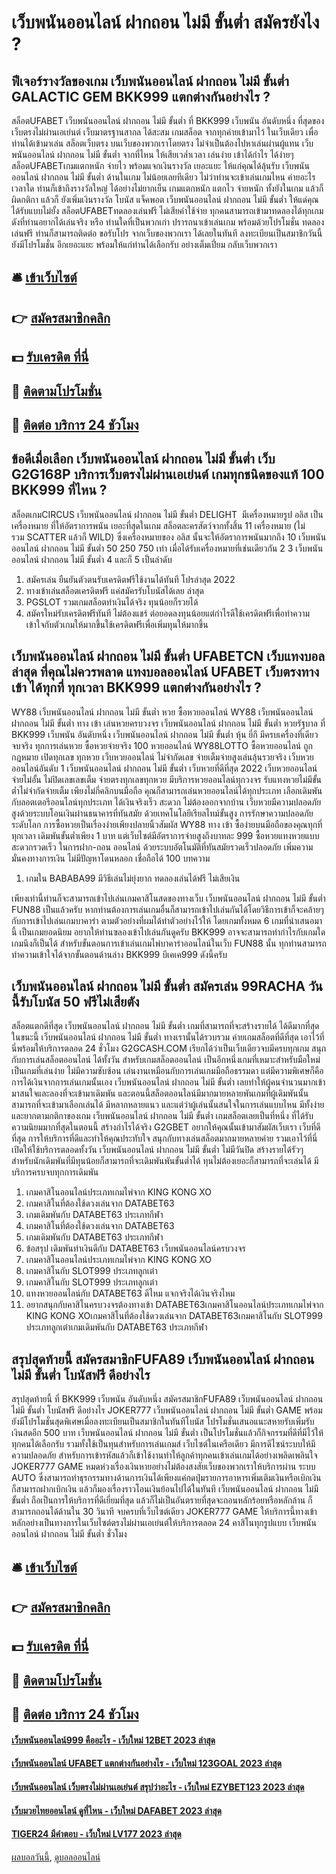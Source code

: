 # เว็บพนันออนไลน์ ฝากถอน ไม่มี ขั้นต่ำ สมัครยังไง ?
## ฟีเจอร์รางวัลของเกม เว็บพนันออนไลน์ ฝากถอน ไม่มี ขั้นต่ำ GALACTIC GEM BKK999 แตกต่างกันอย่างไร ?
สล็อตUFABET เว็บพนันออนไลน์ ฝากถอน ไม่มี ขั้นต่ำ ที่ BKK999 เว็บพนัน อันดับหนึ่ง ที่สุดของ เว็บตรงไม่ผ่านเอเย่นต์ เว็บมาตรฐานสากล ได้สะสม เกมสล็อต จากทุกค่ายเข้ามาไว้ ในเว็บเดียว เพื่อท่านได้เข้ามาเล่น สล็อตเว็บตรง บนเว็บของพวกเราโดยตรง ไม่จำเป็นต้องไปหาเล่นผ่านผู้แทน เว็บพนันออนไลน์ ฝากถอน ไม่มี ขั้นต่ำ จากที่ไหน ให้เสียเวล่ำเวลา เล่นง่าย เข้าได้กำไร ได้ง่ายๆ สล็อตUFABETเกมแตกหนัก จ่ายไว พร้อมแจกเงินรางวัล เยอะแยะ ให้แก่คุณได้ลุ้นรับ เว็บพนันออนไลน์ ฝากถอน ไม่มี ขั้นต่ำ ด้านในเกม ไม่น้อยเลยทีเดียว ไม่ว่าท่านจะเข้าเล่นเกมไหน ค่ายอะไร เวลาใด ท่านก็เข้าถึงรางวัลใหญ่ ได้อย่างไม่ยากเย็น เกมแตกหนัก แตกไว จ่ายหนัก ทั้งยังในเกม แล้วก็ ผิดกติกา แล้วก็ ยังเพิ่มเงินรางวัล โบนัส แจ็คพอต เว็บพนันออนไลน์ ฝากถอน ไม่มี ขั้นต่ำ ให้แด่คุณได้รับแบบไม่ยั้ง สล็อตUFABETทดลองเล่นฟรี ไม่เสียค่าใช้จ่าย ทุกคนสามารถเข้ามาทดลองได้ทุกเกม ดังที่ท่านอยากได้เล่นจริง หรือ ท่านใดที่เป็นพวกเก่า ปรารถนาเข้าเล่นเกม พร้อมด้วยโปรโมชั่น ทดลองเล่นฟรี ท่านก็สามารถติดต่อ ขอรับโปร จากเว็บของพวกเรา ได้เลยในทันที ลงทะเบียนเป็นสมาชิกวันนี้ ยังมีโปรโมชั่น อีกเยอะแยะ พร้อมให้แก่ท่านได้เลือกรับ อย่างเต็มเปี่ยม กลับเว็บพวกเรา

## 🛎 [เข้าเว็บไซต์](https://bit.ly/3SdLNi2)
## 👉 [สมัครสมาชิกคลิก](https://bit.ly/3SdLNi2)
## 💵 [รับเครดิต ที่นี่](https://bit.ly/3dyRKHj)
## 👑 [ติดตามโปรโมชั่น](https://bit.ly/3dyRKHj)
## 📱 [ติดต่อ บริการ 24 ชัวโมง](https://bit.ly/3dyRKHj)

## ข้อดีเมื่อเลือก เว็บพนันออนไลน์ ฝากถอน ไม่มี ขั้นต่ำ เว็บ G2G168P บริการเว็บตรงไม่ผ่านเอเย่นต์ เกมทุกชนิดของแท้ 100 BKK999 ที่ไหน ?
สล็อตเกมCIRCUS เว็บพนันออนไลน์ ฝากถอน ไม่มี ขั้นต่ำ DELIGHT  มีเครื่องหมายรูป อลิส เป็นเครื่องหมาย ที่ให้อัตราการพนัน เยอะที่สุดในเกม สล็อตละครสัตว์จากทั้งสิ้น 11 เครื่องหมาย (ไม่รวม SCATTER แล้วก็ WILD) ซึ่งเครื่องหมายของ อลิส นั้นจะให้อัตราการพนันมากถึง 10 เว็บพนันออนไลน์ ฝากถอน ไม่มี ขั้นต่ำ 50 250 750 เท่า เมื่อได้รับเครื่องหมายที่เช่นเดียวกัน 2 3 เว็บพนันออนไลน์ ฝากถอน ไม่มี ขั้นต่ำ 4 และก็ 5 เป็นลำดับ
1. สมัครเล่น ยืนยันตัวตนรับเครดิตฟรีใช้งานได้ทันที โปรล่าสุด 2022
2. ทางเข้าเล่นสล็อตเครดิตฟรี แค่สมัครรับโบนัสได้เลย ล่าสุด
3. PGSLOT รวมเกมสล็อตทำเงินได้จริง ทุนน้อยก็รวยได้
4. สมัครใหม่รับเครดิตฟรีทันที ไม่ต้องแชร์ ต่อยอดลงทุนน้อยแต่กำไรดีใช้เครดิตฟรีเพื่อทำความเข้าใจกับตัวเกมให้มากขึ้นใช้เครดิตฟรีเพื่อเพิ่มทุนให้มากขึ้น

## เว็บพนันออนไลน์ ฝากถอน ไม่มี ขั้นต่ำ UFABETCN เว็บแทงบอลล่าสุด ที่คุณไม่ควรพลาด แทงบอลออนไลน์ UFABET เว็บตรงทางเข้า ได้ทุกที่ ทุกเวลา BKK999 แตกต่างกันอย่างไร ?
WY88 เว็บพนันออนไลน์ ฝากถอน ไม่มี ขั้นต่ำ หวย ซื้อหวยออนไลน์ WY88 เว็บพนันออนไลน์ ฝากถอน ไม่มี ขั้นต่ำ ทาง เข้า เล่นหวยครบวงจร เว็บพนันออนไลน์ ฝากถอน ไม่มี ขั้นต่ำ หวยรัฐบาล ที่ BKK999 เว็บพนัน อันดับหนึ่ง เว็บพนันออนไลน์ ฝากถอน ไม่มี ขั้นต่ำ หุ้น ยี่กี มีครบเครื่องที่เดียวจบจริง ทุกการเล่นหวย ซื้อหวยจ่ายจริง 100 หวยออนไลน์ WY88LOTTO ซื้อหวยออนไลน์ ถูกกฎหมาย เปิดทุกเลข ทุกหวย เว็บหวยออนไลน์ ไม่จำกัดเลข จ่ายเต็มจ่ายสูงเล่นลุ้นรวยจริง เว็บหวยออนไลน์อันดับ 1 เว็บพนันออนไลน์ ฝากถอน ไม่มี ขั้นต่ำ เว็บหวยที่ดีที่สุด 2022 เว็บหวยออนไลน์ จ่ายไม่อั้น ไม่ปิดเลขเลขเต็ม จ่ายตรงทุกเลขทุกหวย มีบริการหวยออนไลน์ทุกวงจร รับแทงหวยไม่มีขั้นต่ำไม่จำกัดจ่ายเต็ม เพียงไม่กี่คลิกบนมือถือ คุณก็สามารถเล่นหวยออนไลน์ได้ทุกประเภท เลือกเดิมพันกับลอตเตอรีออนไลน์ทุกประเภท ได้เงินจริงเร็ว สะดวก ไม่ต้องออกจากบ้าน เว็บหวยมีความปลอดภัยสูงด้วยระบบโอนเงินผ่านธนาคารที่ทันสมัย ด้วยเทคโนโลยีเรียลไทม์ขั้นสูง การรักษาความปลอดภัยระดับโลก การซื้อหวยเป็นเรื่องง่ายเพียงปลายนิ้วสัมผัส WY88 ทาง เข้า ซื้อง่ายบนมือถือของคุณทุกที่ทุกเวลา เดิมพันขั้นต่ำเพียง 1 บาท แต่เว็บไซต์มีอัตราการจ่ายสูงถึงบาทละ 999 ซื้อหวยแทงหวยแบบสะดวกรวดเร็ว ในการฝาก-ถอน ออนไลน์ ด้วยระบบอัตโนมัติที่ทันสมัย​​รวดเร็วปลอดภัย เพิ่มความมั่นคงทางการเงิน ไม่มีปัญหาโดนหลอก เชื่อถือได้ 100
บทความ
1. เกมใน BABABA99 มีวิธีเล่นไม่ยุ่งยาก ทดลองเล่นได้ฟรี ไม่เสียเงิน

เพียงเท่านี้ท่านก็จะสามารถเข้าไปเล่นเกมคาสิโนสดของทางเว็บ เว็บพนันออนไลน์ ฝากถอน ไม่มี ขั้นต่ำ FUN88 เป็นแล้วครับ หากท่านต้องการเล่นเกมอื่นก็สามารถเข้าไปเล่นกันได้โดยวิธีการเข้าก็จะคล้ายๆกับการเข้าไปเล่นเกมบาคาร่า ตามตัวอย่างที่ผมได้ทำตัวอย่างไว้ให้ โดยเกมทั้งหมด 6 เกมที่นำเสนอมานี้ เป็นเกมยอดนิยม อยากให้ท่านฃลองเข้าไปเล่นกันดูครับ BKK999 อาจจะสามารถทำกำไรกับเกมใดเกมนึงก็เป็นได้
สำหรับขั้นตอนการเข้าเล่นเกมไพ่บาคาร่าออนไลน์ในเว็บ FUN88 นั้น ทุกท่านสามารถทำความเข้าใจได้จากขั้นตอนด้านล่าง BKK999 บีเคเค999 ดังนี้ครับ

## เว็บพนันออนไลน์ ฝากถอน ไม่มี ขั้นต่ำ สมัครเล่น 99RACHA วันนี้รับโบนัส 50 ฟรีไม่เสียตัง
สล็อตแตกดีที่สุด เว็บพนันออนไลน์ ฝากถอน ไม่มี ขั้นต่ำ เกมที่สามารถที่จะสร้างรายได้ ได้ดีมากที่สุดในขนะนี้ เว็บพนันออนไลน์ ฝากถอน ไม่มี ขั้นต่ำ ทางเรานั้นได้รวบรวม ค่ายเกมสล็อตที่ดีที่สุด เอาไว้ที่นี่พร้อมให้บริการตลอด 24 ชั่วโมง G2GCASH.COM เรียกได้ว่าเป็นเว็บเดียวจบมีครบทุกเกม สนุกกับการเล่นสล็อตออนไลน์ ได้ทั้งวัน สำหรับเกมสล็อตออนไลน์ เป็นอีกหนึ่งเกมที่เหมาะสำหรับมือใหม่ เป็นเกมที่เล่นง่าย ไม่มีความซับซ้อน เล่นงานเหมือนกับการเล่นเกมมือถือธรรมดา แต่มีความพิเศษก็คือการได้เงินจากการเล่นเกมนั้นเอง เว็บพนันออนไลน์ ฝากถอน ไม่มี ขั้นต่ำ เลยทำให้ผู้คนจำนวนมากเข้ามาสนใจและลองที่จะเข้ามาเดิมพัน และตอนนี้สล็อตออนไลน์มีมากมายหลายพันเกมที่ผู้เดิมพันนั้นสามารถที่จะเข้ามาเลือกเล่นได้ มีหลากหลายแนว และแต่ว่าผู้เล่นนั้นสนใจในการเล่นแบบไหน มีทั้งง่ายและยากตามกติกาของเกม เว็บพนันออนไลน์ ฝากถอน ไม่มี ขั้นต่ำ เกมสล็อตเลยเป็นที่หนึ่ง ที่ได้รับความนิยมมากที่สุดในตอนนี้ สร้างกำไรได้จริง G2GBET อยากให้คุณนั้นเข้ามาสัมผัสเว็บเรา เว็บที่ดีที่สุด การให้บริการที่ดีและทำให้คุณประทับใจ สนุกกับทางเล่นสล็อตมากมายหลายค่าย รวมเอาไว้ที่นี่เปิดให้ใช้บริการตลอดทั้งวัน เว็บพนันออนไลน์ ฝากถอน ไม่มี ขั้นต่ำ ไม่มีวันปิด สร้างรายได้รัวๆ สำหรับนักเดิมพันที่มีทุนน้อยก็สามารถที่จะเดิมพันพันขั้นต่ำได้ ทุนไม่ต้องเยอะก็สามารถที่จะเล่นได้ มีบริการครบจบทุกการเดิมพัน
1. เกมคาสิโนออนไลน์ประเภทเกมไพ่จาก KING KONG XO
2. เกมคาสิโนที่ต้องใช้ดวงเล่นจาก DATABET63
3. เกมเดิมพันกับ DATABET63 ประเภทกีฬา
4. เกมคาสิโนที่ต้องใช้ดวงเล่นจาก DATABET63
5. เกมเดิมพันกับ DATABET63 ประเภทกีฬา
6. ข้อสรุป เดิมพันทำเงินดีกับ DATABET63 เว็บพนันออนไลน์ครบวงจร
7. เกมคาสิโนออนไลน์ประเภทเกมไพ่จาก KING KONG XO
8. เกมคาสิโนกับ SLOT999 ประเภทลูกเต๋า
9. เกมคาสิโนกับ SLOT999 ประเภทลูกเต๋า
10. แทงหวยออนไลน์กับ DATABET63 ดีไหม แจกจริงได้เงินจริงไหม
11. อยากสนุกกับคาสิโนครบวงจรต้องทางเข้า DATABET63เกมคาสิโนออนไลน์ประเภทเกมไพ่จาก KING KONG XOเกมคาสิโนที่ต้องใช้ดวงเล่นจาก DATABET63เกมคาสิโนกับ SLOT999 ประเภทลูกเต๋าเกมเดิมพันกับ DATABET63 ประเภทกีฬา

## สรุปสุดท้ายนี้ สมัครสมาชิกFUFA89 เว็บพนันออนไลน์ ฝากถอน ไม่มี ขั้นต่ำ โบนัสฟรี ดีอย่างไร
สรุปสุดท้ายนี้ ที่ BKK999 เว็บพนัน อันดับหนึ่ง สมัครสมาชิกFUFA89 เว็บพนันออนไลน์ ฝากถอน ไม่มี ขั้นต่ำ โบนัสฟรี ดีอย่างไร JOKER777 เว็บพนันออนไลน์ ฝากถอน ไม่มี ขั้นต่ำ GAME พร้อมยังมีโปรโมชั่นสุดพิเศษเมื่อลงทะเบียนเป็นสมาชิกในทันทีโบนัส โปรโมชั่นเสนอแนะสหายรับเพิ่มรับเงินสดอีก 500 บาท เว็บพนันออนไลน์ ฝากถอน ไม่มี ขั้นต่ำ เป็นโปรโมชั่นแล้วก็กิจกรรมที่ดีที่มีไว้ให้ทุกคนได้เลือกรับ รวมทั้งใช้เป็นทุนสำหรับการเล่นเกมส์ เว็บไซต์ในเครือเดียว มีการดีไซน์ระบบให้มีความปลอดภัย สำหรับการเข้ารหัสแล้วก็เข้าใช้งานทำให้ลูกค้าทุกคนเข้าเล่นเกมได้อย่างเพลิดเพลินใจ JOKER777 GAME หมดห่วงเรื่องเงินหายอย่างไม่ต้องสงสัยเว็บของพวกเราให้บริการผ่าน ระบบ AUTO ซึ่งสามารถทำธุรกรรมทางด้านการเงินได้เพียงแค่กดปุ่มรายการอาหารเพิ่มเติมเงินหรือเบิกเงิน ก็สามารถฝากเบิกเงิน แล้วก็มองเรื่องราวโอนเงินย้อนไปได้ในทันที เว็บพนันออนไลน์ ฝากถอน ไม่มี ขั้นต่ำ ถือเป็นการให้บริการที่ดีเยี่ยมที่สุด แล้วก็ไม่เป็นอันตรายที่สุดจะถอนหลักร้อยหรือหลักล้าน ก็สามารถถอนได้ด้านใน 30 วินาที จบครบที่เว็บไซต์เดียว JOKER777 GAME ให้บริการนี้ทางเข้าหลักอย่างเป็นทางการในเว็บไซต์ตรงไม่ผ่านเอเย่นต์ให้บริการตลอด 24 คาสิโนทุกรูปแบบ เว็บพนันออนไลน์ ฝากถอน ไม่มี ขั้นต่ำ ชั่วโมง

## 🛎 [เข้าเว็บไซต์](https://bit.ly/3SdLNi2)
## 👉 [สมัครสมาชิกคลิก](https://bit.ly/3SdLNi2)
## 💵 [รับเครดิต ที่นี่](https://bit.ly/3dyRKHj)
## 👑 [ติดตามโปรโมชั่น](https://bit.ly/3dyRKHj)
## 📱 [ติดต่อ บริการ 24 ชัวโมง](https://bit.ly/3dyRKHj)

#### [เว็บพนันออนไลน์999 คืออะไร - เว็บใหม่ 12BET 2023 ล่าสุด](https://atom.io/themes/เว็บพนันออนไลน์999%20คืออะไร%20-%20เว็บใหม่%2012bet%202023%20ล่าสุด)
#### [เว็บพนันออนไลน์ UFABET แตกต่างกันอย่างไร - เว็บใหม่ 123GOAL 2023 ล่าสุด](https://atom.io/themes/เว็บพนันออนไลน์%20ufabet%20แตกต่างกันอย่างไร%20-%20เว็บใหม่%20123goal%202023%20ล่าสุด)
#### [เว็บพนันออนไลน์ เว็บตรงไม่ผ่านเอเย่นต์ สรุปว่าอะไร - เว็บใหม่ EZYBET123 2023 ล่าสุด](https://atom.io/themes/เว็บพนันออนไลน์%20เว็บตรงไม่ผ่านเอเย่นต์%20สรุปว่าอะไร%20-%20เว็บใหม่%20ezybet123%202023%20ล่าสุด)
#### [เว็บมวยไทยออนไลน์ ดูที่ไหน - เว็บใหม่ DAFABET 2023 ล่าสุด](https://atom.io/themes/เว็บมวยไทยออนไลน์%20ดูที่ไหน%20-%20เว็บใหม่%20dafabet%202023%20ล่าสุด)
#### [TIGER24 มีคำตอบ - เว็บใหม่ LV177 2023 ล่าสุด](https://atom.io/themes/tiger24%20มีคำตอบ%20-%20เว็บใหม่%20lv177%202023%20ล่าสุด)

[ผลบอลวันนี้](https://siamsport.tv "ผลบอลวันนี้"), [ดูบอลออนไลน์](https://siamsport.tv/ดูบอลสด "ดูบอลออนไลน์")